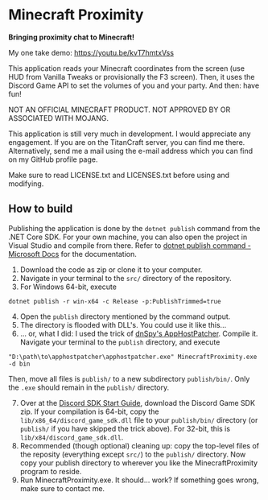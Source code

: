 # Minecraft Proximity
**Bringing proximity chat to Minecraft!**

My one take demo: https://youtu.be/kvT7hmtxVss

This application reads your Minecraft coordinates from the screen (use HUD from Vanilla Tweaks or provisionally the F3 screen).
Then, it uses the Discord Game API to set the volumes of you and your party. And then: have fun!

NOT AN OFFICIAL MINECRAFT PRODUCT. NOT APPROVED BY OR ASSOCIATED WITH MOJANG.

This application is still very much in development. I would appreciate any engagement. If you are on the TitanCraft server, you
can find me there. Alternatively, send me a mail using the e-mail address which you can find on my GitHub profile page.

Make sure to read LICENSE.txt and LICENSES.txt before using and modifying.

## How to build

Publishing the application is done by the `dotnet publish` command from the .NET Core SDK. For your own machine, you can also open the
project in Visual Studio and compile from there. Refer to [dotnet publish command - Microsoft Docs](https://docs.microsoft.com/en-us/dotnet/core/tools/dotnet-publish) for the documentation.

1. Download the code as zip or clone it to your computer.
2. Navigate in your terminal to the `src/` directory of the repository.
3. For Windows 64-bit, execute
```
dotnet publish -r win-x64 -c Release -p:PublishTrimmed=true
```

4. Open the `publish` directory mentioned by the command output.
5. The directory is flooded with DLL's. You could use it like this...
6. ... or, what I did: I used the trick of [dnSpy's AppHostPatcher](https://github.com/dnSpy/dnSpy/blob/master/Build/AppHostPatcher/Program.cs). Compile it. Navigate your terminal to the `publish` directory, and execute
```
"D:\path\to\apphostpatcher\apphostpatcher.exe" MinecraftProximity.exe -d bin
```
Then, move all files is `publish/` to a new subdirectory `publish/bin/`. Only the `.exe` should remain in the `publish/` directory.

7. Over at the [Discord SDK Start Guide](https://discord.com/developers/docs/game-sdk/sdk-starter-guide), download the Discord Game SDK zip. If your compilation is 64-bit, copy the `lib/x86_64/discord_game_sdk.dll` file to your `publish/bin/` directory (or `publish/` if you have skipped the trick above). For 32-bit, this is `lib/x84/discord_game_sdk.dll`.
8. Recommended (though optional) cleaning up: copy the top-level files of the reposity (everything except `src/`) to the `publish/` directory. Now copy your publish directory to wherever you like the MinecraftProximity program to reside. 
9. Run MinecraftProximity.exe. It should... work? If something goes wrong, make sure to contact me.

